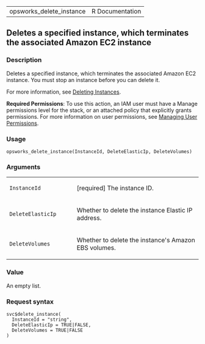<table style="width: 100%;">
<tbody>
<tr class="odd">
<td>opsworks_delete_instance</td>
<td style="text-align: right;">R Documentation</td>
</tr>
</tbody>
</table>

## Deletes a specified instance, which terminates the associated Amazon EC2 instance

### Description

Deletes a specified instance, which terminates the associated Amazon EC2
instance. You must stop an instance before you can delete it.

For more information, see [Deleting
Instances](https://docs.aws.amazon.com/opsworks/latest/userguide/workinginstances-delete.html).

**Required Permissions**: To use this action, an IAM user must have a
Manage permissions level for the stack, or an attached policy that
explicitly grants permissions. For more information on user permissions,
see [Managing User
Permissions](https://docs.aws.amazon.com/opsworks/latest/userguide/opsworks-security-users.html).

### Usage

    opsworks_delete_instance(InstanceId, DeleteElasticIp, DeleteVolumes)

### Arguments

<table>
<colgroup>
<col style="width: 35%" />
<col style="width: 65%" />
</colgroup>
<tbody>
<tr class="odd">
<td><code
id="opsworks_delete_instance_:_InstanceId">InstanceId</code></td>
<td><p>[required] The instance ID.</p></td>
</tr>
<tr class="even">
<td><code
id="opsworks_delete_instance_:_DeleteElasticIp">DeleteElasticIp</code></td>
<td><p>Whether to delete the instance Elastic IP address.</p></td>
</tr>
<tr class="odd">
<td><code
id="opsworks_delete_instance_:_DeleteVolumes">DeleteVolumes</code></td>
<td><p>Whether to delete the instance's Amazon EBS volumes.</p></td>
</tr>
</tbody>
</table>

### Value

An empty list.

### Request syntax

    svc$delete_instance(
      InstanceId = "string",
      DeleteElasticIp = TRUE|FALSE,
      DeleteVolumes = TRUE|FALSE
    )
